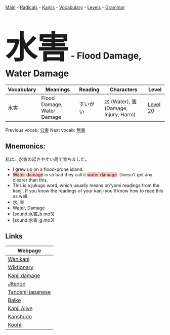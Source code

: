 <style> bigfont {font-size: 100px}</style>
[Main](../README.md) -
[Radicals](../radicals.md) -
[Kanjis](../kanjis.md) -
[Vocabulary](../vocabulary.md) -
[Levels](../levels.md) -
[Grammar](../grammar.md)
# <bigfont> 水害</bigfont> - Flood Damage, Water Damage 

| Vocabulary | Meanings | Reading | Characters | Level |
| --- | --- | --- | --- | --- |
| 水害 | Flood Damage, Water Damage | すいがい |  [水](../kanjis/水.md) (Water), [害](../kanjis/害.md) (Damage, Injury, Harm) | [Level 20](../levels/wk_level20.md) |

Previous vocab: [公害](公害.md) Next vocab: [無害](無害.md) 

## Mnemonics:
私は、水害の起きやすい島で育ちました。
* I grew up on a flood-prone island.
* <span style="background-color:#ffcccb"> Water</span> <span style="background-color:#ffcccb"> damage</span> is so bad they call it <span style="background-color:#ffcccb"> water damage</span>. Doesn't get any clearer than this.
* This is a jukugo word, which usually means on'yomi readings from the kanji. If you know the readings of your kanji you'll know how to read this as well.
* 水, 害
* Water, Damage
* [sound:水害_b.mp3]
* [sound:水害_g.mp3]


## Links 

| Webpage |
| --- |
| [Wanikani          ](https://www.wanikani.com/kanji/水害) |
| [Wiktionary        ](https://en.wiktionary.org/wiki/水害) |
| [Kanji damage      ](http://www.kanjidamage.com/kanji/search?utf8=✓&q=水害) |
| [Jitenon           ](https://jitenon.com/kanji/水害) |
| [Tanoshii japanese ](https://www.tanoshiijapanese.com/dictionary/kanji.cfm?k=水害) |
| [Baike             ](https://baike.baidu.com/item/水害) |
| [Kanji Alive       ](https://app.kanjialive.com/水害) |
| [Kanshudo          ](https://www.kanshudo.com/searchmn?q=水害) |
| [Koohii            ](https://kanji.koohii.com/study/kanji/水害) |
